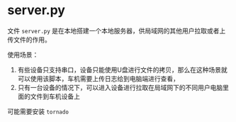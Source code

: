 # server.py

文件 `server.py` 是在本地搭建一个本地服务器，供局域网的其他用户拉取或者上传文件的作用。

使用场景：

1. 有些设备只支持串口，设备只能使用U盘进行文件的拷贝，那么在这种场景就可以使用该脚本，车机需要上传日志给到电脑端进行查看，
2. 只有一台设备的情况下，可以进入设备进行拉取在局域网下的不同用户电脑里面的文件到车机设备上

可能需要安装 `tornado` 

